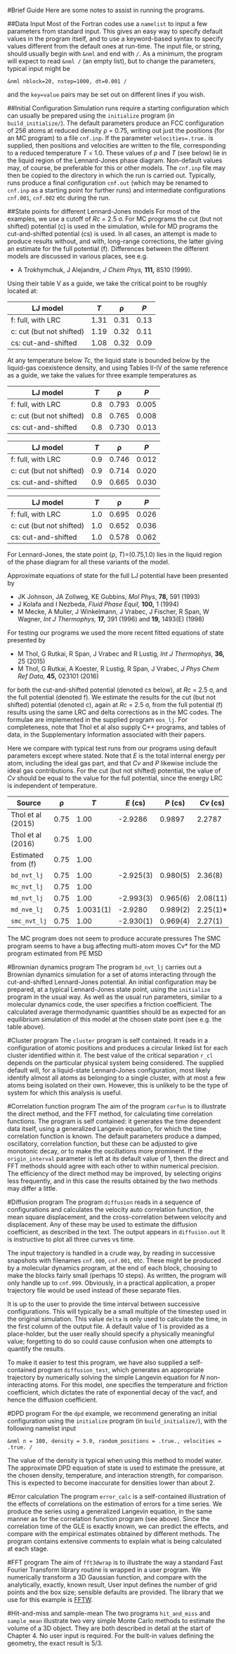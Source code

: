 #Brief Guide
Here are some notes to assist in running the programs.

##Data Input
Most of the Fortran codes use a `namelist` to input a few parameters from standard input.
This gives an easy way to specify default values in the program itself, and to use a
keyword-based syntax to specify values different from the default ones at run-time.
The input file, or string, should usually begin with `&nml` and end with `/`.
As a minimum, the program will expect to read `&nml /` (an empty list), but to
change the parameters, typical input might be
```
&nml nblock=20, nstep=1000, dt=0.001 /
```
and the `key=value` pairs may be set out on different lines if you wish.

##Initial Configuration
Simulation runs require a starting configuration which can usually be prepared using
the `initialize` program (in `build_initialize/`).
The default parameters produce an FCC configuration of 256 atoms at reduced density &rho; = 0.75,
writing out just the positions (for an MC program) to a file `cnf.inp`.
If the parameter `velocities=.true.` is supplied, then positions and velocities are
written to the file, corresponding to a reduced temperature _T_ = 1.0.
These values of &rho; and _T_ (see below) lie in the liquid region of the Lennard-Jones phase diagram.
Non-default values may, of course, be preferable for this or other models.
The `cnf.inp` file may then be copied to the directory in which the run is carried out.
Typically, runs produce a final configuration `cnf.out`
(which may be renamed to `cnf.inp` as a starting point for further runs)
and intermediate configurations `cnf.001`, `cnf.002` etc during the run.

##State points for different Lennard-Jones models
For most of the examples, we use a cutoff of _Rc_ = 2.5 &sigma;.
For MC programs the cut (but not shifted) potential (c) is used in the simulation,
while for MD programs the cut-and-shifted potential (cs) is used.
In all cases, an attempt is made to produce results without, and with, long-range corrections,
the latter giving an estimate for the full potential (f).
Differences between the different models are discussed in various places,
see e.g.

* A Trokhymchuk, J Alejandre, _J Chem Phys,_ __111,__ 8510 (1999).

Using their table V as a guide, we take the critical point to be roughly located at:

LJ model                 | _T_ | &rho; | _P_
-----                    | ---- | ---- | ----
f: full, with LRC        | 1.31 | 0.31 | 0.13
c: cut (but not shifted) | 1.19 | 0.32 | 0.11
cs: cut-and-shifted      | 1.08 | 0.32 | 0.09

At any temperature below _Tc_, the liquid state is bounded below by the
liquid-gas coexistence density, and using Tables II-IV of the same reference as a guide,
we take the values for three example temperatures as

LJ model                 |  _T_ | &rho; | _P_
-----                    | ---- |  ---- | ----
f: full, with LRC        |  0.8 | 0.793 | 0.005
c: cut (but not shifted) |  0.8 | 0.765 | 0.008
cs: cut-and-shifted      |  0.8 | 0.730 | 0.013

LJ model                 |  _T_ | &rho; | _P_
-----                    | ---- |  ---- | ----
f: full, with LRC        |  0.9 | 0.746 | 0.012
c: cut (but not shifted) |  0.9 | 0.714 | 0.020
cs: cut-and-shifted      |  0.9 | 0.665 | 0.030

LJ model                 |  _T_ | &rho; | _P_
-----                    | ---- |  ---- | ----
f: full, with LRC        |  1.0 | 0.695 | 0.026
c: cut (but not shifted) |  1.0 | 0.652 | 0.036
cs: cut-and-shifted      |  1.0 | 0.578 | 0.062

For Lennard-Jones, the state point (&rho;, _T_)=(0.75,1.0)
lies in the liquid region of the phase diagram for all these variants of the model.

Approximate equations of state for the full LJ potential have been presented by

* JK Johnson, JA Zollweg, KE Gubbins, _Mol Phys_, __78,__ 591 (1993)
* J Kolafa and I Nezbeda, _Fluid Phase Equil,_ __100,__ 1 (1994)
* M Mecke, A Muller, J Winkelmann, J Vrabec, J Fischer, R Span, W Wagner,
_Int J Thermophys,_ __17,__ 391 (1996) and __19,__ 1493(E) (1998)

For testing our programs we used the more recent fitted equations of state presented by

* M Thol, G Rutkai, R Span, J Vrabec and R Lustig, _Int J Thermophys,_ __36,__ 25 (2015)
* M Thol, G Rutkai, A Koester, R Lustig, R Span, J Vrabec, _J Phys Chem Ref Data,_ __45,__ 023101 (2016)

for both the cut-and-shifted potential (denoted cs below), at _Rc_ = 2.5  &sigma;,
and the full potential (denoted f).
We estimate the results for the cut (but not shifted) potential (denoted c),
again at _Rc_ = 2.5  &sigma;,
from the full potential (f) results using the same LRC and delta corrections as in the MC codes.
The formulae are implemented in the supplied program `eos_lj`.
For completeness, note that Thol et al also supply C++ programs, and tables of data,
in the Supplementary Information associated with their papers.

Here we compare with typical test runs from our programs using default parameters except where stated.
Note that _E_ is the total internal energy per atom, including the ideal gas part,
and that _Cv_ and _P_ likewise include the ideal gas contributions.
For the cut (but not shifted) potential, the value of _Cv_ should be equal to the value for the full potential,
since the energy LRC is independent of temperature.

Source             | &rho; | _T_       | _E_ (cs)  | _P_ (cs) | _Cv_ (cs) | _E_ (c)   | _P_ (c)  | _E_ (f)   | _P_ (f)  | _Cv_ (f)  |
------             | ----- | -----     | --------  | -------- | --------- | -------   | -------  | -------   | -------  | --------  |
Thol et al (2015)  | 0.75  | 1.00      | -2.9286   | 0.9897   |  2.2787   |           |          |           |          |           |
Thol et al (2016)  | 0.75  | 1.00      |           |          |           |           |          | -3.7212   | 0.3996   |  2.2630   |
Estimated from (f) | 0.75  | 1.00      |           |          |           | -3.3197   | 0.7008   |           |          |           |
`bd_nvt_lj`        | 0.75  | 1.00      | -2.925(3) | 0.980(5) |  2.36(8)  |           |          | -3.725(3) | 0.379(5) |  2.37(8)  |
`mc_nvt_lj`        | 0.75  | 1.00      |           |          |           | -3.332(1) | 0.651(3) | -3.734(1) | 0.350(3) |  2.28(1)  |
`md_nvt_lj`        | 0.75  | 1.00      | -2.993(3) | 0.965(6) |  2.08(11) |           |          | -3.733(3) | 0.363(6) |  2.09(12) |
`md_nve_lj`        | 0.75  | 1.0031(1) | -2.9280   | 0.989(2) |  2.25(1)* |           |          | -3.7276   | 0.387(2) |           |
`smc_nvt_lj`       | 0.75  | 1.00      | -2.930(1) | 0.969(4) |  2.27(1)  |           |          | -3.729(1) | 0.367(4) |  2.27(1)  |

The MC program does not seem to produce accurate pressures
The SMC program seems to have a bug affecting multi-atom moves
Cv* for the MD program estimated from PE MSD

#Brownian dynamics program
The program `bd_nvt_lj` carries out a Brownian dynamics simulation for a set of atoms
interacting through the cut-and-shifted Lennard-Jones potential.
An initial configuration may be prepared, at a typical Lennard-Jones state point,
using the `initialize` program in the usual way.
As well as the usual run parameters, similar to a molecular dynamics code,
the user specifies a friction coefficient.
The calculated average thermodynamic quantities should be as expected for an
equilibrium simulation of this model at the chosen state point (see e.g. the table above).

#Cluster program
The `cluster` program is self contained. It reads in a configuration of atomic positions
and produces a circular linked list for each cluster identified within it.
The best value of the critical separation `r_cl` depends on the particular physical system
being considered. The supplied default will, for a liquid-state Lennard-Jones configuration,
most likely identify almost all atoms as belonging to a single cluster, with at most
a few atoms being isolated on their own. However, this is unlikely to be the type of system
for which this analysis is useful.

#Correlation function program
The aim of the program `corfun` is to illustrate the direct method, and the FFT method,
for calculating time correlation functions.
The program is self contained: it generates the time dependent data itself,
using a generalized Langevin equation,
for which the time correlation function is known.
The default parameters produce a damped, oscillatory, correlation function,
but these can be adjusted to give monotonic decay,
or to make the oscillations more prominent.
If the `origin_interval` parameter is left at its default value of 1,
then the direct and FFT methods should agree with each other to within numerical precision.
The efficiency of the direct method may be improved,
by selecting origins less frequently,
and in this case the results obtained by the two methods may differ a little.

#Diffusion program
The program `diffusion` reads in a sequence of configurations and calculates
the velocity auto correlation function, the mean square displacement, and
the cross-correlation between velocity and displacement.
Any of these may be used to estimate the diffusion coefficient,
as described in the text.
The output appears in `diffusion.out`
It is instructive to plot all three curves vs time.

The input trajectory is handled in a crude way,
by reading in successive snapshots with filenames `cnf.000`, `cnf.001`, etc.
These might be produced by a molecular dynamics program,
at the end of each block,
choosing to make the blocks fairly small (perhaps 10 steps).
As written, the program will only handle up to `cnf.999`.
Obviously, in a practical application,
a proper trajectory file would be used instead of these separate files.

It is up to the user to provide the time interval between successive configurations.
This will typically be a small multiple of the timestep used in the original simulation.
This value `delta` is only used to calculate the time, in the first column of
the output file.
A default value of 1 is provided as a place-holder, but
the user really should specify a physically meaningful value;
forgetting to do so could cause confusion when one attempts
to quantify the results.

To make it easier to test this program,
we have also supplied a self-contained program `diffusion_test`,
which generates an appropriate trajectory by numerically solving
the simple Langevin equation for _N_ non-interacting atoms.
For this model, one specifies the temperature and friction coefficient,
which dictates the rate of exponential decay of the vacf,
and hence the diffusion coefficient.

#DPD program
For the `dpd` example, we recommend generating an initial configuration
using the `initialize` program (in `build_initialize/`), with the
following namelist input
```
&nml n = 100, density = 3.0, random_positions = .true., velocities = .true. /
```
The value of the density is typical when using this method to model water.
The approximate DPD equation of state is used to estimate the pressure,
at the chosen density, temperature, and interaction strength, for comparison.
This is expected to become inaccurate for densities lower than about 2.

#Error calculation
The program `error_calc` is a self-contained illustration of the effects of
correlations on the estimation of errors for a time series.
We produce the series using a generalized Langevin equation,
in the same manner as for the correlation function program (see above).
Since the correlation time of the GLE is exactly known,
we can predict the effects, and compare with the empirical estimates
obtained by different methods.
The program contains extensive comments to explain what is being calculated at each stage.

#FFT program
The aim of `fft3dwrap` is to illustrate the way a standard Fast Fourier Transform
library routine is wrapped in a user program.
We numerically transform a 3D Gaussian function,
and compare with the analytically, exactly, known result,
User input defines the number of grid points and the box size;
sensible defaults are provided.
The library that we use for this example is [FFTW](http://www.fftw.org/).

#Hit-and-miss and sample-mean
The two programs `hit_and_miss` and `sample_mean` illustrate two very simple
Monte Carlo methods to estimate the volume of a 3D object.
They are both described in detail at the start of Chapter 4.
No user input is required.
For the built-in values defining the geometry, the exact result is 5/3.
